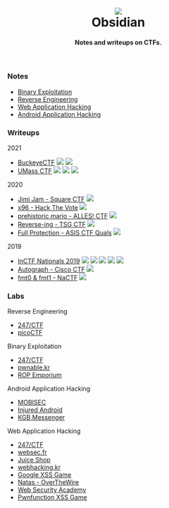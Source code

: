 <h1 align="center">

<br>

<a href="https://github.com/abhaynayar/obsidian">
<img src="https://user-images.githubusercontent.com/7112131/143230475-a992de4b-99cb-4d84-9548-9684c4d683b9.png">
</a>

<br>
Obsidian
<br>

</h1>

<h4 align="center">Notes and writeups on CTFs.</h4>

<br>

### Notes

- [Binary Exploitation](notes/pwn.md)
- [Reverse Engineering](notes/rev.md)
- [Web Application Hacking](notes/web.md)
- [Android Application Hacking](notes/android.md)

### Writeups

2021

- [BuckeyeCTF](writeups/2021/buckeye)
  ![](https://badgen.net/badge/icon/rev?icon=codacy&label)
  ![](https://badgen.net/badge/icon/pwn?icon=terminal&label)
- [UMass CTF](writeups/2021/umass)
  ![](https://badgen.net/badge/icon/web?icon=firefox&label)
  ![](https://badgen.net/badge/icon/rev?icon=codacy&label)
  ![](https://badgen.net/badge/icon/forensics?icon=now&label)

2020

- [Jimi Jam - Square CTF](writeups/2020/square)
  ![](https://badgen.net/badge/icon/pwn?icon=terminal&label)
- [x96 - Hack The Vote](writeups/2020/hackthevote)
  ![](https://badgen.net/badge/icon/rev?icon=codacy&label)
- [prehistoric mario - ALLES! CTF](writeups/2020/alles)
  ![](https://badgen.net/badge/icon/android?icon=googleplay&label)
- [Reverse-ing - TSG CTF](writeups/2020/tsg)
  ![](https://badgen.net/badge/icon/rev?icon=codacy&label)
- [Full Protection - ASIS CTF Quals](writeups/2020/asis)
  ![](https://badgen.net/badge/icon/pwn?icon=terminal&label)

2019

- [InCTF Nationals 2019](writeups/2019/inctf)
  ![](https://badgen.net/badge/icon/rev?icon=codacy&label)
  ![](https://badgen.net/badge/icon/web?icon=firefox&label)
  ![](https://badgen.net/badge/icon/forensics?icon=now&label)
  ![](https://badgen.net/badge/icon/android?icon=googleplay&label)
  ![](https://badgen.net/badge/icon/pwn?icon=terminal&label)
- [Autograph - Cisco CTF](writeups/2019/cisco)
  ![](https://badgen.net/badge/icon/web?icon=firefox&label)
- [fmt0 & fmt1 - NaCTF](writeups/2019/nactf)
  ![](https://badgen.net/badge/icon/pwn?icon=terminal&label)

### Labs

Reverse Engineering

- [247/CTF](labs/rev/247ctf.md)
- [picoCTF](labs/rev/picoctf)

Binary Exploitation

- [247/CTF](labs/pwn/247ctf.md)
- [pwnable.kr](labs/pwn/pwnable-kr.md)
- [ROP Emporium](labs/pwn/rop-emp.md)

Android Application Hacking

- [MOBISEC](labs/mobile/mobisec)
- [Injured Android](labs/mobile/injured.md)
- [KGB Messenger](labs/mobile/kgb.md)

Web Application Hacking

- [247/CTF](labs/web/247ctf.md)
- [websec.fr](labs/web/websec-fr.md)
- [Juice Shop](labs/web/juice-shop.md)
- [webhacking.kr](labs/web/webhacking-kr)
- [Google XSS Game](labs/web/xss-game.md)
- [Natas - OverTheWire](labs/web/natas)
- [Web Security Academy](labs/web/portswigger)
- [Pwnfunction XSS Game](labs/web/pwnfn.md)
